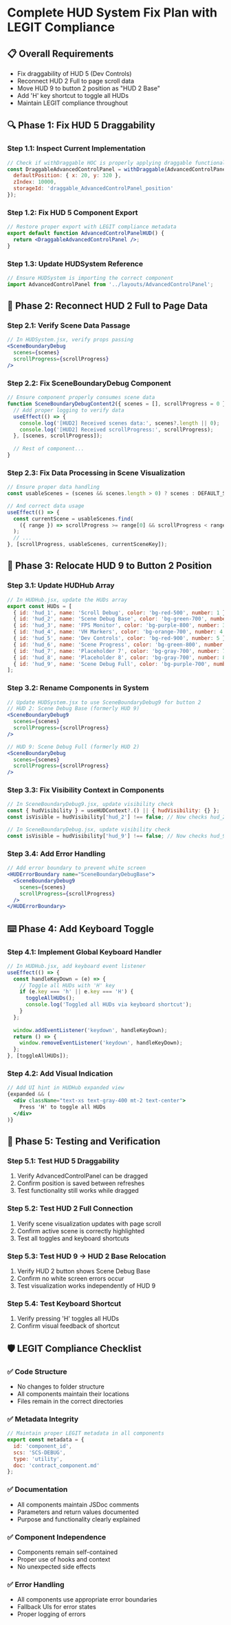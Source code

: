 
# Complete HUD System Fix Plan with LEGIT Compliance

## 📋 Overall Requirements
- Fix draggability of HUD 5 (Dev Controls)
- Reconnect HUD 2 Full to page scroll data
- Move HUD 9 to button 2 position as "HUD 2 Base"
- Add 'H' key shortcut to toggle all HUDs
- Maintain LEGIT compliance throughout

## 🔍 Phase 1: Fix HUD 5 Draggability

### Step 1.1: Inspect Current Implementation
```jsx
// Check if withDraggable HOC is properly applying draggable functionality
const DraggableAdvancedControlPanel = withDraggable(AdvancedControlPanel, {
  defaultPosition: { x: 20, y: 320 },
  zIndex: 10000,
  storageId: 'draggable_AdvancedControlPanel_position'
});
```

### Step 1.2: Fix HUD 5 Component Export
```jsx
// Restore proper export with LEGIT compliance metadata
export default function AdvancedControlPanelHUD() {
  return <DraggableAdvancedControlPanel />;
}
```

### Step 1.3: Update HUDSystem Reference
```jsx
// Ensure HUDSystem is importing the correct component
import AdvancedControlPanel from '../layouts/AdvancedControlPanel';
```

## 🔄 Phase 2: Reconnect HUD 2 Full to Page Data

### Step 2.1: Verify Scene Data Passage
```jsx
// In HUDSystem.jsx, verify props passing
<SceneBoundaryDebug 
  scenes={scenes} 
  scrollProgress={scrollProgress} 
/>
```

### Step 2.2: Fix SceneBoundaryDebug Component
```jsx
// Ensure component properly consumes scene data
function SceneBoundaryDebugContent2({ scenes = [], scrollProgress = 0 }) {
  // Add proper logging to verify data
  useEffect(() => {
    console.log('[HUD2] Received scenes data:', scenes?.length || 0);
    console.log('[HUD2] Received scrollProgress:', scrollProgress);
  }, [scenes, scrollProgress]);
  
  // Rest of component...
}
```

### Step 2.3: Fix Data Processing in Scene Visualization
```jsx
// Ensure proper data handling
const usableScenes = (scenes && scenes.length > 0) ? scenes : DEFAULT_SCENES;

// And correct data usage
useEffect(() => {
  const currentScene = usableScenes.find(
    ({ range }) => scrollProgress >= range[0] && scrollProgress < range[1]
  );
  // ...
}, [scrollProgress, usableScenes, currentSceneKey]);
```

## 🔄 Phase 3: Relocate HUD 9 to Button 2 Position

### Step 3.1: Update HUDHub Array
```jsx
// In HUDHub.jsx, update the HUDs array
export const HUDs = [
  { id: 'hud_1', name: 'Scroll Debug', color: 'bg-red-500', number: 1 },
  { id: 'hud_2', name: 'Scene Debug Base', color: 'bg-green-700', number: 2 }, // Updated name
  { id: 'hud_3', name: 'FPS Monitor', color: 'bg-purple-800', number: 3 },
  { id: 'hud_4', name: 'VH Markers', color: 'bg-orange-700', number: 4 },
  { id: 'hud_5', name: 'Dev Controls', color: 'bg-red-900', number: 5 },
  { id: 'hud_6', name: 'Scene Progress', color: 'bg-green-800', number: 6 },
  { id: 'hud_7', name: 'Placeholder 7', color: 'bg-gray-700', number: 7, disabled: true },
  { id: 'hud_8', name: 'Placeholder 8', color: 'bg-gray-700', number: 8, disabled: true },
  { id: 'hud_9', name: 'Scene Debug Full', color: 'bg-purple-700', number: 9 }, // Updated name
];
```

### Step 3.2: Rename Components in System
```jsx
// Update HUDSystem.jsx to use SceneBoundaryDebug9 for button 2
// HUD 2: Scene Debug Base (formerly HUD 9)
<SceneBoundaryDebug9 
  scenes={scenes} 
  scrollProgress={scrollProgress}
/>

// HUD 9: Scene Debug Full (formerly HUD 2)
<SceneBoundaryDebug 
  scenes={scenes} 
  scrollProgress={scrollProgress}
/>
```

### Step 3.3: Fix Visibility Context in Components
```jsx
// In SceneBoundaryDebug9.jsx, update visibility check
const { hudVisibility } = useHUDContext?.() || { hudVisibility: {} };
const isVisible = hudVisibility['hud_2'] !== false; // Now checks hud_2 instead of hud_9

// In SceneBoundaryDebug.jsx, update visibility check  
const isVisible = hudVisibility['hud_9'] !== false; // Now checks hud_9 instead of hud_2
```

### Step 3.4: Add Error Handling
```jsx
// Add error boundary to prevent white screen
<HUDErrorBoundary name="SceneBoundaryDebugBase">
  <SceneBoundaryDebug9 
    scenes={scenes} 
    scrollProgress={scrollProgress}
  />
</HUDErrorBoundary>
```

## ⌨️ Phase 4: Add Keyboard Toggle

### Step 4.1: Implement Global Keyboard Handler
```jsx
// In HUDHub.jsx, add keyboard event listener
useEffect(() => {
  const handleKeyDown = (e) => {
    // Toggle all HUDs with 'H' key
    if (e.key === 'h' || e.key === 'H') {
      toggleAllHUDs();
      console.log('Toggled all HUDs via keyboard shortcut');
    }
  };
  
  window.addEventListener('keydown', handleKeyDown);
  return () => {
    window.removeEventListener('keydown', handleKeyDown);
  };
}, [toggleAllHUDs]);
```

### Step 4.2: Add Visual Indication
```jsx
// Add UI hint in HUDHub expanded view
{expanded && (
  <div className="text-xs text-gray-400 mt-2 text-center">
    Press 'H' to toggle all HUDs
  </div>
)}
```

## 🧪 Phase 5: Testing and Verification

### Step 5.1: Test HUD 5 Draggability
1. Verify AdvancedControlPanel can be dragged
2. Confirm position is saved between refreshes
3. Test functionality still works while dragged

### Step 5.2: Test HUD 2 Full Connection
1. Verify scene visualization updates with page scroll
2. Confirm active scene is correctly highlighted
3. Test all toggles and keyboard shortcuts

### Step 5.3: Test HUD 9 → HUD 2 Base Relocation
1. Verify HUD 2 button shows Scene Debug Base
2. Confirm no white screen errors occur
3. Test visualization works independently of HUD 9

### Step 5.4: Test Keyboard Shortcut
1. Verify pressing 'H' toggles all HUDs
2. Confirm visual feedback of shortcut

## 🛡️ LEGIT Compliance Checklist

### ✅ Code Structure
- No changes to folder structure
- All components maintain their locations
- Files remain in the correct directories

### ✅ Metadata Integrity
```jsx
// Maintain proper LEGIT metadata in all components
export const metadata = {
  id: 'component_id',
  scs: 'SCS-DEBUG',
  type: 'utility',
  doc: 'contract_component.md'
};
```

### ✅ Documentation
- All components maintain JSDoc comments
- Parameters and return values documented
- Purpose and functionality clearly explained

### ✅ Component Independence
- Components remain self-contained
- Proper use of hooks and context
- No unexpected side effects

### ✅ Error Handling
- All components use appropriate error boundaries
- Fallback UIs for error states
- Proper logging of errors
